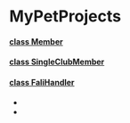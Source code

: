 # MyPetProjects
#### [class Member](/Member.java)
#### [class SingleClubMember](/SingleClubMember.java)
#### [class FaliHandler](/FileHandler.java)
* []()
* []()
